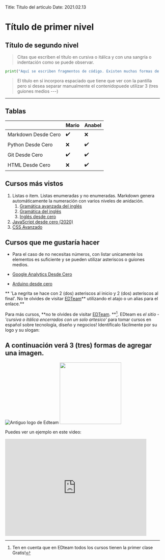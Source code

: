 Title: Título del artículo
Date: 2021.02.13


# Título de primer nivel

## Título de segundo nivel

> Citas que escriben el título en cursiva o itálica y con una sangría o indentación como se puede observar.

```python
print("Aquí se escriben fragmentos de código. Existen muchas formas de escribir fragmentos de códigos en Markdown.")
```

> El título en sí incorpora espaciado que tiene que ver con la pantilla pero si desea separar manualmente el contenidopuede utilizar 3 (tres guiones medios ---)
---

## Tablas


|                     	| Mario 	| Anabel 	|
|---------------------	|-------	|--------	|
| Markdown Desde Cero 	| ✔️     	| ❌      	|
| Python Desde Cero   	| ❌     	| ✔️      	|
| Git Desde Cero      	| ✔️     	| ✔️      	|
| HTML Desde Cero     	| ❌     	| ✔️      	|

<!-- Tabla generada con https://www.tablesgenerator.com/markdown_tables -->
<!-- Pelican tiene soporte en el mismo artículo para Markdown y HTML -->

## Cursos más vistos

1. Listas o item. Listas enumeradas y no enumeradas. Markdown genera automáticamente la numeración con varios niveles de anidación.
    1. [Gramática avanzada del inglés](https://ed.team/cursos/ingles-avanzado)
    1. [Gramática del inglés](https://ed.team/cursos/ingles-gramatica)
    1. [Inglés desde cero](https://ed.team/cursos/ingles)
1. [JavaScript desde cero (2020)](https://ed.team/cursos/javascript)
1. [CSS Avanzado](https://ed.team/cursos/css-avanzado)

## Cursos que me gustaría hacer

* Para el caso de no necesitas números, con listar unicamente los elementos es suficiente y se pueden utilizar asteriscos o guiones medios.

* [Google Analytics Desde Cero](https://ed.team/cursos/google-analytics)
* [Arduino desde cero](https://ed.team/cursos/arduino)

** 'La negrita se hace con 2 (dos) asteriscos al inicio y 2 (dos) asteriscos al final'. No te olvides de visitar [EDTeam][palabraDeReferencia]** utilizando el atajo o un alias para el enlace.**

Para más cursos, **no te olvides de visitar [EDTeam][palabraDeReferencia]. **[^Nota]. EDteam es *el sitio - 'cursiva o itálica encerrados con un solo artesico'* para tomar cursos en español sobre tecnología, diseño y negocios! Identifícalo fácilmente por su logo y su slogan:

##  A continuación verá 3 (tres) formas de agregar una imagen.

![Antiguo logo de Edteam][logo]
<img src="https://api.ed.team/public-files/bloginlineimg/3e0b6ee8-dfcc-45ce-97d1-f921964f34c6.png" width=200>


Puedes ver un ejemplo en este video:

<iframe width="460" height="315" src="https://www.youtube.com/embed/AYbgqmyg7dk" frameborder="0" allow="accelerometer; autoplay; clipboard-write; encrypted-media; gyroscope; picture-in-picture" allowfullscreen></iframe>

[^Nota]: Ten en cuenta que en EDteam todos los cursos tienen la primer clase Gratis!

[logo]: https://api.ed.team/public-files/bloginlineimg/5b557c57-8969-45ca-b880-a05441ca353b.png
[palabraDeReferencia]: https://ed.team
